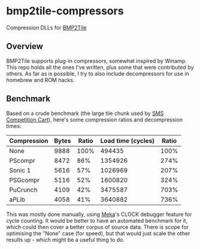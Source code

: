bmp2tile-compressors
====================

Compression DLLs for [BMP2Tile](https://github.com/maxim-zhao/bmp2tile)

Overview
----

BMP2Tile supports plug-in compressors, somewhat inspired by Winamp. This repo holds all the ones I've written, plus some that were contributed by others. As far as is possible, I try to also include decompressors for use in homebrew and ROM hacks.

Benchmark
----

Based on a crude benchmark (the large tile chunk used by [SMS Competition Cart](https://github.com/maxim-zhao/sms-competition-cart)), here's some compression ratios and decompression times:

| Compression | Bytes | Ratio | Load time (cycles) | Ratio |
|-------------|-------|-------|--------------------|-------|
| None        |  9888 |  100% |             494435 |  100% |
| PScompr     |  8472 |   86% |            1354926 |  274% |
| Sonic 1     |  5616 |   57% |            1026969 |  207% |
| PSGcompr    |  5116 |   52% |            1600820 |  324% |
| PuCrunch    |  4109 |   42% |            3475587 |  703% |
| aPLib       |  4058 |   41% |            3640882 |  736% |

This was mostly done manually, using [Meka](http://www.smspower.org/meka/)'s CLOCK debugger feature for cycle counting. It would be better to have an automated benchmark for it, which could then cover a better corpus of source data. There is scope for optimising the "None" case (for speed), but that would just scale the other results up - which might be a useful thing to do.
